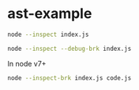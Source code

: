 # ast-example

```bash
node --inspect index.js
```

```bash
node --inspect --debug-brk index.js
```

In node v7+

```bash
node --inspect-brk index.js code.js
```